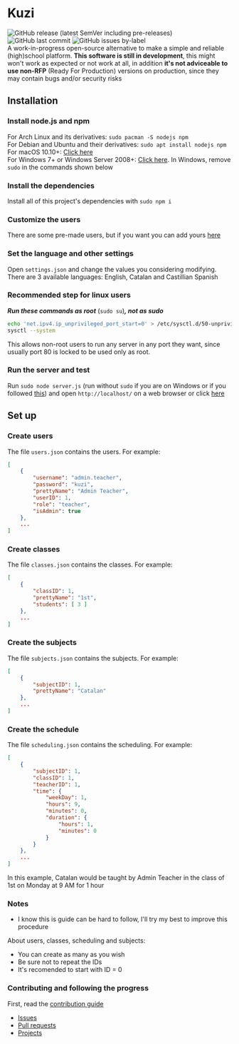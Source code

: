 # Kuzi
 ![GitHub release (latest SemVer including pre-releases)](https://img.shields.io/github/v/release/ezarcel/kuzi?include_prereleases) ![GitHub last commit](https://img.shields.io/github/last-commit/ezarcel/kuzi) ![GitHub issues by-label](https://img.shields.io/github/issues/ezarcel/kuzi/bug)  
A work-in-progress open-source alternative to make a simple and reliable (high)school platform. **This software is still in development**, this might won't work as expected or not work at all, in addition **it's not adviceable to use non-RFP** (Ready For Production) versions on production, since they may contain bugs and/or security risks

## Installation 
### Install node.js and npm
For Arch Linux and its derivatives: `sudo pacman -S nodejs npm`  
For Debian and Ubuntu and their derivatives: `sudo apt install nodejs npm`  
For macOS 10.10+: [Click here](https://nodejs.org/es/download/package-manager/#macos)  
For Windows 7+ or Windows Server 2008+: [Click here](https://nodejs.org/es/download/package-manager/#windows). In Windows, remove `sudo` in the commands shown below  

### Install the dependencies
Install all of this project's dependencies with `sudo npm i`

### Customize the users
There are some pre-made users, but if you want you can add yours [here](#create-users)

### Set the language and other settings
Open `settings.json` and change the values you considering modifying. There are 3 available languages: English, Catalan and Castillian Spanish

### Recommended step for linux users
***Run these commands as root*** (`sudo su`)***, not as sudo***
```bash
echo 'net.ipv4.ip_unprivileged_port_start=0' > /etc/sysctl.d/50-unprivileged-ports.conf
sysctl --system
```
This allows non-root users to run any server in any port they want, since usually port 80 is locked to be used only as root.

### Run the server and test
Run `sudo node server.js` (run without `sudo` if you are on Windows or if you followed [this](#recommended-step-for-linux-users)) and open `http://localhost/` on a web browser or click [here](http://localhost/)

## Set up
### Create users
The file `users.json` contains the users. For example:
```json
[
    {
        "username": "admin.teacher",
        "password": "kuzi",
        "prettyName": "Admin Teacher",
        "userID": 1,
        "role": "teacher",
        "isAdmin": true
    },
    ...
]
```

### Create classes
The file `classes.json` contains the classes. For example:
```json
[
    {
        "classID": 1,
        "prettyName": "1st",
        "students": [ 3 ]
    },
    ...
]
```

### Create the subjects
The file `subjects.json` contains the subjects. For example:
```json
[
    {
        "subjectID": 1,
        "prettyName": "Catalan"
    },
    ...
]
```

### Create the schedule
The file `scheduling.json` contains the scheduling. For example:
```json
[
    {
        "subjectID": 1,
        "classID": 1,
        "teacherID": 1,
        "time": {
            "weekDay": 1,
            "hours": 9,
            "minutes": 0,
            "duration": {
                "hours": 1,
                "minutes": 0
            }
        }
    },
    ...
]
```
In this example, Catalan would be taught by Admin Teacher in the class of 1st on Monday at 9 AM for 1 hour

### Notes
* I know this is guide can be hard to follow, I'll try my best to improve this procedure

About users, classes, scheduling and subjects:
* You can create as many as you wish
* Be sure not to repeat the IDs
* It's recomended to start with ID = 0

### Contributing and following the progress
First, read the [contribution guide](https://github.com/ezarcel/kuzi/blob/edge/CONTRIBUTING.md#readme)
* [Issues](https://github.com/ezarcel/kuzi/issues/)
* [Pull requests](https://github.com/ezarcel/kuzi/pulls)
* [Projects](https://github.com/ezarcel/kuzi/projects)
